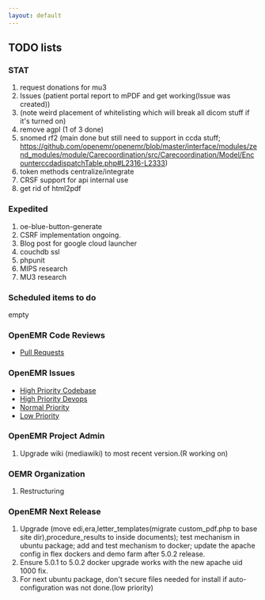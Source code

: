 ```yaml
---
layout: default
---
```

## TODO lists

### STAT
1. request donations for mu3
1. Issues (patient portal report to mPDF and get working(Issue was created))
2. (note weird placement of whitelisting which will break all dicom stuff if it's turned on)
1. remove agpl (1 of 3 done)
1. snomed rf2 (main done but still need to support in ccda stuff; https://github.com/openemr/openemr/blob/master/interface/modules/zend_modules/module/Carecoordination/src/Carecoordination/Model/EncounterccdadispatchTable.php#L2316-L2333)
1. token methods centralize/integrate
1. CRSF support for api internal use
1. get rid of html2pdf

### Expedited
1. oe-blue-button-generate
1. CSRF implementation ongoing.
1. Blog post for google cloud launcher
1. couchdb ssl
1. phpunit
1. MIPS research
1. MU3 research

### Scheduled items to do
empty

### OpenEMR Code Reviews
* [Pull Requests](https://github.com/openemr/openemr/pulls)

### OpenEMR Issues
* [High Priority Codebase](https://github.com/openemr/openemr/milestone/4)
* [High Priority Devops](https://github.com/openemr/openemr-devops/milestone/1)
* [Normal Priority](https://github.com/openemr/openemr/milestone/5)
* [Low Priority](https://github.com/openemr/openemr/milestone/6)

### OpenEMR Project Admin
1. Upgrade wiki (mediawiki) to most recent version.(R working on)

### OEMR Organization
1. Restructuring

### OpenEMR Next Release
1. Upgrade (move edi,era,letter_templates(migrate custom_pdf.php to base site dir),procedure_results to inside documents); test mechanism in ubuntu package; add and test mechanism to docker; update the apache config in flex dockers and demo farm after 5.0.2 release.
1. Ensure 5.0.1 to 5.0.2 docker upgrade works with the new apache uid 1000 fix.
1. For next ubuntu package, don't secure files needed for install if auto-configuration was not done.(low priority)
